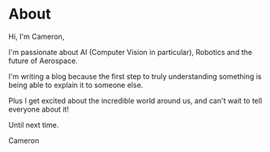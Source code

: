 # About
Hi, I'm Cameron,

I'm passionate about AI (Computer Vision in particular), Robotics and the future of Aerospace.

I'm writing a blog because the first step to truly understanding something is being able to explain it to someone else.

Plus I get excited about the incredible world around us, and can't wait to tell everyone about it!

Until next time.

Cameron
